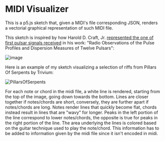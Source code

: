 # MIDI Visualizer
This is a p5.js sketch that, given a MIDI's file corresponding JSON, renders a vectorial graphical representation of such MIDI file.

This sketch is inspired by how Harold D. Craft, Jr. [represented the one of first pulsar signals received](https://blogs.scientificamerican.com/sa-visual/pop-culture-pulsar-the-science-behind-joy-division-s-unknown-pleasures-album-cover/) in his work: "Radio Observations of the Pulse Profiles and Dispersion Measures of Twelve Pulsars":

![image](https://static.scientificamerican.com/blogs/assets/sa-visual/Image/fig537.jpg)

Here is an example of my sketch visualizing a selection of riffs from Pillars Of Serpents by Trivium:

![PillarsOfSerpents](https://user-images.githubusercontent.com/26527575/184626906-479ea34e-f46f-4129-befb-98f227db835f.png)

For each note or chord in the midi file, a white line is rendered, starting from the top of the image, going down towards the bottom. Lines are closer together if notes/chords are short, conversely, they are further apart if notes/chords are long.
Notes render lines that quickly become flat, chords instead result in lines that are "wavy" for longer. Peaks in the left portion of the line correspond to lower notes/chords, the opposite is true for peaks in the right portion of the line.
The area underlying the lines is colored based on the guitar technique used to play the note/chord. This information has to be added to information given by the midi file since it isn't encoded in midi.
